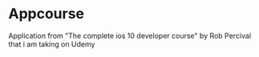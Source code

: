 # Appcourse
Application from "The complete ios 10 developer course" by Rob Percival that i am taking on Udemy

